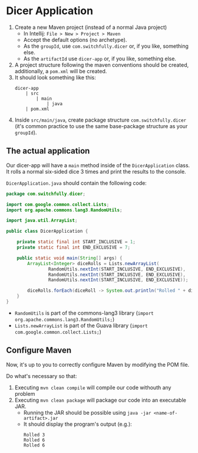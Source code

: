 # Dicer Application

1. Create a new Maven project (instead of a normal Java project)
    - In Intellij: ```File > New > Project > Maven```
    - Accept the default options (no archetype).
    - As the `groupId`, use `com.switchfully.dicer` or, if you like, something else.
    - As the `artifactId` use `dicer-app` or, if you like, something else.
2. A project structure following the maven conventions should be created, additionally, a `pom.xml` will be created.
3. It should look something like this:
    ```
    dicer-app
        | src
            | main
                | java
        | pom.xml
    ```
4. Inside `src/main/java`, create package structure `com.switchfully.dicer` (it's common practice to use the same base-package structure as your `groupId`).

## The actual application

Our dicer-app will have a `main` method inside of the `DicerApplication` class. It rolls a normal six-sided dice 3 times and print the results to the console.

`DicerApplication.java` should contain the following code:
```java
package com.switchfully.dicer;

import com.google.common.collect.Lists;
import org.apache.commons.lang3.RandomUtils;

import java.util.ArrayList;

public class DicerApplication {

    private static final int START_INCLUSIVE = 1;
    private static final int END_EXCLUSIVE = 7;

    public static void main(String[] args) {
        ArrayList<Integer> diceRolls = Lists.newArrayList(
                RandomUtils.nextInt(START_INCLUSIVE, END_EXCLUSIVE),
                RandomUtils.nextInt(START_INCLUSIVE, END_EXCLUSIVE),
                RandomUtils.nextInt(START_INCLUSIVE, END_EXCLUSIVE));

        diceRolls.forEach(diceRoll -> System.out.println("Rolled " + diceRoll));
    }
}
```
- `RandomUtils` is part of the commons-lang3 library (`import org.apache.commons.lang3.RandomUtils;`)
- `Lists.newArrayList` is part of the Guava library (`import com.google.common.collect.Lists;`)

## Configure Maven

Now, it's up to you to correctly configure Maven by modifying the POM file.

Do what's necessary so that:
1. Executing `mvn clean compile` will compile our code withouth any problem
2. Executing `mvn clean package` will package our code into an executable JAR.
    - Running the JAR should be possible using `java -jar <name-of-artifact>.jar`
    - It should display the program's output (e.g.):
        ```
        Rolled 3
        Rolled 6
        Rolled 6
        ```
